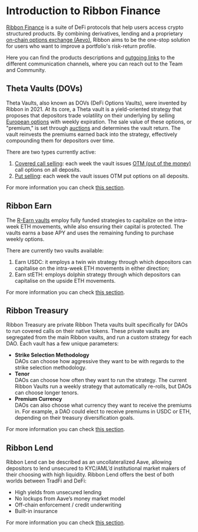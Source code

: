 # Introduction to Ribbon Finance

[Ribbon Finance](https://app.ribbon.finance/) is a suite of DeFi protocols that help users access crypto structured products. By combining derivatives, lending and a proprietary [on-chain options exchange (Aevo)](aevo.md), Ribbon aims to be the one-stop solution for users who want to improve a portfolio's risk-return profile.

Here you can find the products descriptions and [outgoing links](communication-channels.md) to the different communication channels, where you can reach out to the Team and Community.

## Theta Vaults (DOVs)

Theta Vaults, also known as DOVs (DeFi Options Vaults), were invented by Ribbon in 2021. At its core, a Theta vault is a yield-oriented strategy that proposes that depositors trade volatility on their underlying by selling [European options](https://www.investopedia.com/terms/e/europeanoption.asp) with weekly expiration. The sale value of these options, or "premium," is set through [auctions](theta-vault/theta-vault/#auctions) and determines the vault return. The vault reinvests the premiums earned back into the strategy, effectively compounding them for depositors over time.

There are two types currently active:

1. [Covered call selling](https://www.investopedia.com/terms/c/coveredcall.asp): each week the vault issues [OTM (out of the money)](https://www.investopedia.com/terms/o/outofthemoney.asp) call options on all deposits.
2. [Put selling](https://www.investopedia.com/terms/p/putoption.asp): each week the vault issues OTM put options on all deposits.

For more information you can check [this section](theta-vault/theta-vault/).

## Ribbon Earn

The [R-Earn vaults](ribbon-earn/introduction-to-ribbon-earn.md) employ fully funded strategies to capitalize on the intra-week ETH movements, while also ensuring their capital is protected. The vaults earns a base APY and uses the remaining funding to purchase weekly options.

There are currently two vaults available:

1. Earn USDC: it employs a twin win strategy through which depositors can capitalise on the intra-week ETH movements in either direction;
2. Earn stETH: employs dolphin strategy through which depositors can capitalise on the upside ETH movements.

For more information you can check [this section](ribbon-earn/introduction-to-ribbon-earn.md).

## Ribbon Treasury

Ribbon Treasury are private Ribbon Theta vaults built specifically for DAOs to run covered calls on their native tokens. These private vaults are segregated from the main Ribbon vaults, and run a custom strategy for each DAO. Each vault has a few unique parameters:

* **Strike Selection Methodology**\
  DAOs can choose how aggressive they want to be with regards to the strike selection methodology.&#x20;
* **Tenor**\
  DAOs can choose how often they want to run the strategy. The current Ribbon Vaults run a weekly strategy that automatically re-rolls, but DAOs can choose longer tenors.
* **Premium Currency**\
  DAOs can also choose what currency they want to receive the premiums in. For example, a DAO could elect to receive premiums in USDC or ETH, depending on their treasury diversification goals.

For more information you can check [this section](broken-reference).

## Ribbon Lend

Ribbon Lend can be described as an uncollateralized Aave, allowing depositors to lend unsecured to KYC/AML’d institutional market makers of their choosing with high liquidity. Ribbon Lend offers the best of both worlds between TradFi and DeFi:

* High yields from unsecured lending
* No lockups from Aave’s money market model
* Off-chain enforcement / credit underwriting
* Built-in insurance

For more information you can check [this section](ribbon-lend/introduction-to-ribbon-lend/).
